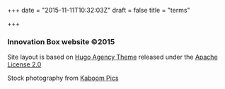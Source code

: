 +++
date = "2015-11-11T10:32:03Z"
draft = false
title = "terms"

+++
### Innovation Box website ©2015

Site layout is based on [Hugo Agency Theme](https://github.com/digitalcraftsman/hugo-agency-theme) released under the [Apache License 2.0](http://www.apache.org/licenses/LICENSE-2.0)

Stock photography from [Kaboom Pics](http://kaboompics.com/)
